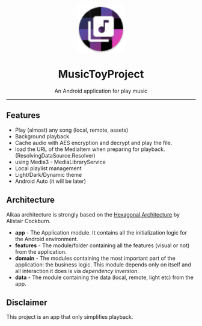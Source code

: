 <div align="center">
    <img src="./app/src/main/res/mipmap-hdpi/ic_launcher.png" width="128" height="128" style="display: block; margin: 0 auto"/>
    <h1>MusicToyProject</h1>
    <p>An Android application for play music</p>
</div>

---

## Features
- Play (almost) any song (local, remote, assets)
- Background playback
- Cache audio with AES encryption and decrypt and play the file.
- load the URL of the MediaItem when preparing for playback. (ResolvingDataSource.Resolver)
- using Media3 - MediaLibraryService
- Local playlist management
- Light/Dark/Dynamic theme
- Android Auto (it will be later)

## Architecture
Alkaa architecture is strongly based on
the [Hexagonal Architecture](https://alistair.cockburn.us/hexagonal-architecture/) by Alistair
Cockburn.

* **app** - The Application module. It contains all the initialization logic for the Android
  environment.
* **features** - The module/folder containing all the features (visual or not) from the application.
* **domain** - The modules containing the most important part of the application: the business
  logic. This module depends only on itself and all interaction it does is via _dependency
  inversion_.
* **data** - The module containing the data (local, remote, light etc) from the app.

## Disclaimer
This project is an app that only simplifies playback.